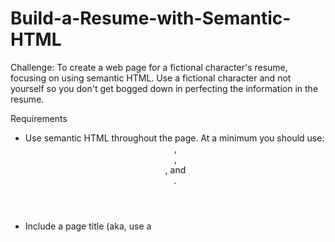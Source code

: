 # Build-a-Resume-with-Semantic-HTML

Challenge: To create a web page for a fictional character's resume, focusing on using semantic HTML. Use a fictional character and not yourself so you don't get bogged down in perfecting the information in the resume.

Requirements
* Use semantic HTML throughout the page. At a minimum you should use: <header>, <main>, <section>, and <address>.
* Include a page title (aka, use a <title> element) and meta description in the head. You should include these in all public facing web pages you create because they help web crawlers understand your page and contribute to search engine optimization.
* There should be a contact info section, with the following information about your character:
  * Name
  * Email address (make one up) as a link
  * Phone number (make one up)
  * A picture (feel free to choose one) as a stand-in for your character.
* There should be a section for your character's education, and it should list at least one college she attended.
* There should be a section for your character's employment history, and it should contain at least two entries. Each entry should show the company name, job title, dates of employment, and a short description of the job (for this last bit, feel free to use lorem ipsum filler text).

